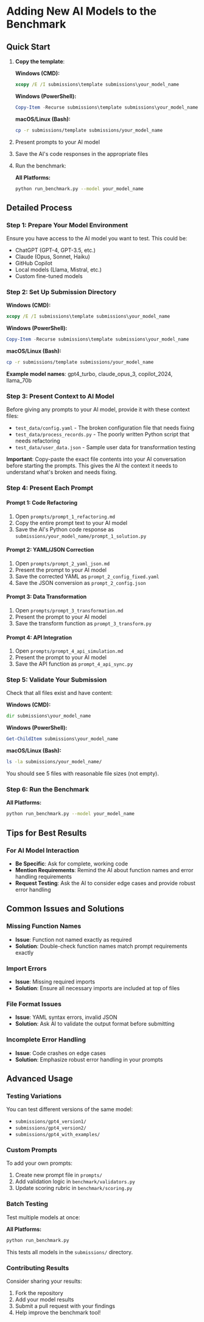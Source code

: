 # Adding New AI Models to the Benchmark

## Quick Start

1. **Copy the template**:

   **Windows (CMD):**
   ```cmd
   xcopy /E /I submissions\template submissions\your_model_name
   ```

   **Windows (PowerShell):**
   ```powershell
   Copy-Item -Recurse submissions\template submissions\your_model_name
   ```

   **macOS/Linux (Bash):**
   ```bash
   cp -r submissions/template submissions/your_model_name
   ```

2. Present prompts to your AI model
3. Save the AI's code responses in the appropriate files
4. Run the benchmark:

   **All Platforms:**
   ```bash
   python run_benchmark.py --model your_model_name
   ```

## Detailed Process

### Step 1: Prepare Your Model Environment

Ensure you have access to the AI model you want to test. This could be:

- ChatGPT (GPT-4, GPT-3.5, etc.)
- Claude (Opus, Sonnet, Haiku)
- GitHub Copilot
- Local models (Llama, Mistral, etc.)
- Custom fine-tuned models

### Step 2: Set Up Submission Directory

**Windows (CMD):**
```cmd
xcopy /E /I submissions\template submissions\your_model_name
```

**Windows (PowerShell):**
```powershell
Copy-Item -Recurse submissions\template submissions\your_model_name
```

**macOS/Linux (Bash):**
```bash
cp -r submissions/template submissions/your_model_name
```

**Example model names**: gpt4_turbo, claude_opus_3, copilot_2024, llama_70b

### Step 3: Present Context to AI Model

Before giving any prompts to your AI model, provide it with these context files:

- `test_data/config.yaml` - The broken configuration file that needs fixing
- `test_data/process_records.py` - The poorly written Python script that needs refactoring  
- `test_data/user_data.json` - Sample user data for transformation testing

**Important**: Copy-paste the exact file contents into your AI conversation before starting the prompts. This gives the AI the context it needs to understand what's broken and needs fixing.

### Step 4: Present Each Prompt

#### Prompt 1: Code Refactoring
1. Open `prompts/prompt_1_refactoring.md`
2. Copy the entire prompt text to your AI model
3. Save the AI's Python code response as `submissions/your_model_name/prompt_1_solution.py`

#### Prompt 2: YAML/JSON Correction
1. Open `prompts/prompt_2_yaml_json.md`
2. Present the prompt to your AI model
3. Save the corrected YAML as `prompt_2_config_fixed.yaml`
4. Save the JSON conversion as `prompt_2_config.json`

#### Prompt 3: Data Transformation
1. Open `prompts/prompt_3_transformation.md`
2. Present the prompt to your AI model
3. Save the transform function as `prompt_3_transform.py`

#### Prompt 4: API Integration
1. Open `prompts/prompt_4_api_simulation.md`
2. Present the prompt to your AI model
3. Save the API function as `prompt_4_api_sync.py`

### Step 5: Validate Your Submission

Check that all files exist and have content:

**Windows (CMD):**
```cmd
dir submissions\your_model_name
```

**Windows (PowerShell):**
```powershell
Get-ChildItem submissions\your_model_name
```

**macOS/Linux (Bash):**
```bash
ls -la submissions/your_model_name/
```

You should see 5 files with reasonable file sizes (not empty).

### Step 6: Run the Benchmark

**All Platforms:**
```bash
python run_benchmark.py --model your_model_name
```

## Tips for Best Results

### For AI Model Interaction

- **Be Specific**: Ask for complete, working code
- **Mention Requirements**: Remind the AI about function names and error handling requirements
- **Request Testing**: Ask the AI to consider edge cases and provide robust error handling

## Common Issues and Solutions

### Missing Function Names
- **Issue**: Function not named exactly as required
- **Solution**: Double-check function names match prompt requirements exactly

### Import Errors
- **Issue**: Missing required imports
- **Solution**: Ensure all necessary imports are included at top of files

### File Format Issues
- **Issue**: YAML syntax errors, invalid JSON
- **Solution**: Ask AI to validate the output format before submitting

### Incomplete Error Handling
- **Issue**: Code crashes on edge cases
- **Solution**: Emphasize robust error handling in your prompts

## Advanced Usage

### Testing Variations
You can test different versions of the same model:
- `submissions/gpt4_version1/`
- `submissions/gpt4_version2/`  
- `submissions/gpt4_with_examples/`

### Custom Prompts
To add your own prompts:
1. Create new prompt file in `prompts/`
2. Add validation logic in `benchmark/validators.py`
3. Update scoring rubric in `benchmark/scoring.py`

### Batch Testing
Test multiple models at once:

**All Platforms:**
```bash
python run_benchmark.py
```
This tests all models in the `submissions/` directory.

### Contributing Results
Consider sharing your results:
1. Fork the repository
2. Add your model results
3. Submit a pull request with your findings
4. Help improve the benchmark tool!
